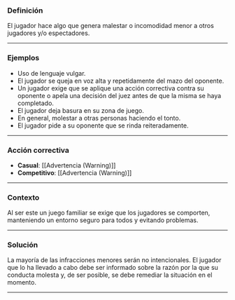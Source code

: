 ### Definición
El jugador hace algo que genera malestar o incomodidad menor a otros jugadores y/o espectadores.

---
### Ejemplos
- Uso de lenguaje vulgar.
- El jugador se queja en voz alta y repetidamente del mazo del oponente.
- Un jugador exige que se aplique una acción correctiva contra su oponente o apela una decisión del juez antes de que la misma se haya completado.
- El jugador deja basura en su zona de juego.
- En general, molestar a otras personas haciendo el tonto.
- El jugador pide a su oponente que se rinda reiteradamente.

---
### Acción correctiva

- **Casual**: [[Advertencia (Warning)]]
- **Competitivo**: [[Advertencia (Warning)]]

---
### Contexto
Al ser este un juego familiar se exige que los jugadores se comporten, manteniendo un entorno seguro para todos y evitando problemas.

---
### Solución
La mayoría de las infracciones menores serán no intencionales. El jugador que lo ha llevado a cabo debe ser informado sobre la razón por la que su conducta molesta y, de ser posible, se debe remediar la situación en el momento.

---

